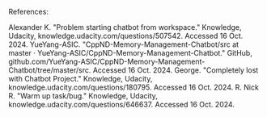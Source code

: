 References:

Alexander K. "Problem starting chatbot from workspace." Knowledge, Udacity, knowledge.udacity.com/questions/507542. Accessed 16 Oct. 2024.
YueYang-ASIC. "CppND-Memory-Management-Chatbot/src at master · YueYang-ASIC/CppND-Memory-Management-Chatbot." GitHub, github.com/YueYang-ASIC/CppND-Memory-Management-Chatbot/tree/master/src. Accessed 16 Oct. 2024.
George. "Completely lost with Chatbot Project." Knowledge, Udacity, knowledge.udacity.com/questions/180795. Accessed 16 Oct. 2024.
R. Nick R. "Warm up task/bug." Knowledge, Udacity, knowledge.udacity.com/questions/646637. Accessed 16 Oct. 2024.
